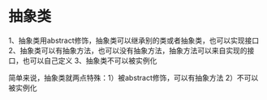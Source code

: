 # 抽象类
1、抽象类用abstract修饰，抽象类可以继承别的类或者抽象类，也可以实现接口
2、抽象类可以有抽象方法，也可以没有抽象方法，抽象方法可以来自实现的接口，也可以自己定义
3、抽象类不可以被实例化

简单来说，抽象类就两点特殊：1）被abstract修饰，可以有抽象方法 2）不可以被实例化